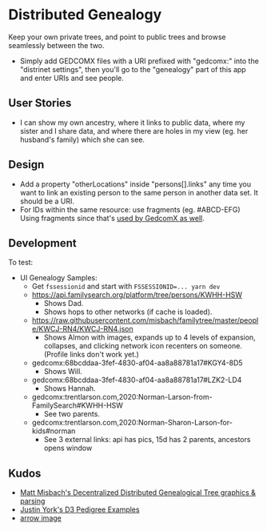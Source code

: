 # Distributed Genealogy

Keep your own private trees, and point to public trees and browse seamlessly between the two.

- Simply add GEDCOMX files with a URI prefixed with "gedcomx:" into the "distrinet settings", then you'll go to the "genealogy" part of this app and enter URIs and see people.

## User Stories

- I can show my own ancestry, where it links to public data, where my sister and I share data, and where there are holes in my view (eg. her husband's family) which she can see.

## Design

- Add a property "otherLocations" inside "persons[].links" any time you want to link an existing person to the same person in another data set.  It should be a URI.
- For IDs within the same resource: use fragments (eg. #ABCD-EFG)
  Using fragments since that's [used by GedcomX as well](https://github.com/FamilySearch/gedcomx/blob/master/specifications/json-format-specification.md#fragment-ids).

## Development

To test:

- UI Genealogy Samples:
  - Get `fssessionid` and start with `FSSESSIONID=... yarn dev`
  - https://api.familysearch.org/platform/tree/persons/KWHH-HSW
    - Shows Dad.
    - Shows hops to other networks (if cache is loaded).
  - https://raw.githubusercontent.com/misbach/familytree/master/people/KWCJ-RN4/KWCJ-RN4.json
    - Shows Almon with images, expands up to 4 levels of expansion, collapses, and clicking network icon recenters on someone. (Profile links don't work yet.)
  - gedcomx:68bcddaa-3fef-4830-af04-aa8a88781a17#KGY4-8D5
    - Shows Will.
  - gedcomx:68bcddaa-3fef-4830-af04-aa8a88781a17#LZK2-LD4
    - Shows Hannah.
  - gedcomx:trentlarson.com,2020:Norman-Larson-from-FamilySearch#KWHH-HSW
    - See two parents.
  - gedcomx:trentlarson.com,2020:Norman-Sharon-Larson-for-kids#norman
    - See 3 external links: api has pics, 15d has 2 parents, ancestors opens window

## Kudos

- [Matt Misbach's Decentralized Distributed Genealogical Tree graphics & parsing](https://github.com/DecentralizedGenealogy/webclient)
- [Justin York's D3 Pedigree Examples](https://github.com/justincy/d3-pedigree-examples)
- [arrow image](https://svgsilh.com/9e9e9e/image/29170.html)
